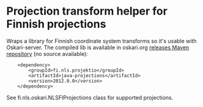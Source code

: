 # Projection transform helper for Finnish projections

Wraps a library for Finnish coordinate system transforms so it's usable with Oskari-server. 
The compiled lib is available in 
oskari.org [releases Maven repository](http://oskari.org/nexus/content/repositories/releases) (no source available):

        <dependency>
            <groupId>fi.nls.projektio</groupId>
            <artifactId>java-projections</artifactId>
            <version>2012.0.0</version>
        </dependency>
        
See fi.nls.oskari.NLSFIProjections class for supported projections.